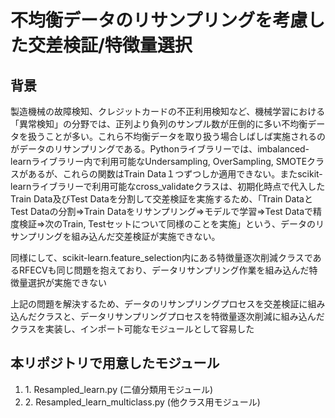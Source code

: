 <h1> 不均衡データのリサンプリングを考慮した交差検証/特徴量選択</h1>

<h2>背景</h2>
<p>製造機械の故障検知、クレジットカードの不正利用検知など、機械学習における「異常検知」の分野では、正列より負列のサンプル数が圧倒的に多い不均衡データを扱うことが多い。これら不均衡データを取り扱う場合しばしば実施されるのがデータのリサンプリングである。Pythonライブラリーでは、imbalanced-learnライブラリー内で利用可能なUndersampling, OverSampling, SMOTEクラスがあるが、これらの関数はTrain Data１つずつしか適用できない。またscikit-learnライブラリーで利用可能なcross_validateクラスは、初期化時点で代入したTrain Data及びTest Dataを分割して交差検証を実施するため、「Train DataとTest Dataの分割⇒Train Dataをリサンプリング⇒モデルで学習⇒Test Dataで精度検証⇒次のTrain, Testセットについて同様のことを実施」という、データのリサンプリングを組み込んだ交差検証が実施できない。</p>

<p>同様にして、scikit-learn.feature_selection内にある特徴量逐次削減クラスであるRFECVも同じ問題を抱えており、データリサンプリング作業を組み込んだ特徴量選択が実施できない</p>

<p>上記の問題を解決するため、データのリサンプリングプロセスを交差検証に組み込んだクラスと、データリサンプリングプロセスを特徴量逐次削減に組み込んだクラスを実装し、インポート可能なモジュールとして容易した</p>

<h2>本リポジトリで用意したモジュール</h2>
<ol>
<li> 1. Resampled_learn.py (二値分類用モジュール)</li>
<li> 2. Resampled_learn_multiclass.py (他クラス用モジュール)</li>
</ol>
